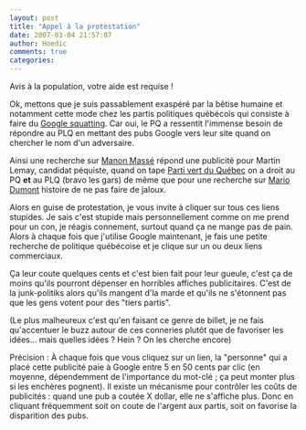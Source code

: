 ```yaml
---
layout: post
title: "Appel à la protestation"
date: 2007-03-04 21:57:07
author: Hoedic
comments: true
categories: 
---
```



Avis à la population, votre aide est requise !

Ok, mettons que je suis passablement exaspéré par la bêtise humaine et notamment cette mode chez les partis politiques québécois qui consiste à faire du [Google squatting](http://houblog.net/article/1275-detournement). Car oui, le PQ a ressentit l'immense besoin de répondre au PLQ en mettant des pubs Google vers leur site quand on chercher le nom d'un adversaire.

Ainsi une recherche sur [Manon Massé](http://www.google.ca/search?q=Manon+mass%C3%A9) répond une publicité pour Martin Lemay, candidat péquiste, quand on tape [Parti vert du Québec](http://www.google.ca/search?hl=fr&q=parti+vert+du+Qu%C3%A9bec) on a droit au PQ **et** au PLQ (bravo les gars) de même que pour une recherche sur [Mario Dumont](http://www.google.ca/search?hl=fr&q=Mario+dumont) histoire de ne pas faire de jaloux.

Alors en guise de protestation, je vous invite à cliquer sur tous ces liens stupides. Je sais c'est stupide mais personnellement comme on me prend pour un con, je réagis connement, surtout quand ça ne mange pas de pain. Alors à chaque fois que j'utilise Google maintenant, je fais une petite recherche de politique québécoise et je clique sur un ou deux liens commerciaux.

Ça leur coute quelques cents et c'est bien fait pour leur gueule, c'est ça de moins qu'ils pourront dépenser en horribles affiches publicitaires. C'est de la junk-politiks alors qu'ils mangent d'la marde et qu'ils ne s'étonnent pas que les gens votent pour des "tiers partis".

(Le plus malheureux c'est qu'en faisant ce genre de billet, je ne fais qu'accentuer le buzz autour de ces conneries plutôt que de favoriser les idées... mais quelles idées ? Hein ? On les cherche encore)

Précision : À chaque fois que vous cliquez sur un lien, la "personne" qui a placé cette publicité paie à Google entre 5 en 50 cents par clic (en moyenne, dépendemment de l'importance du mot-clé ; ça peut monter plus si les enchères pognent). Il existe un mécanisme pour contrôler les coûts  de publicités : quand une pub a coutée X dollar, elle ne s'affiche plus. Donc en cliquant fréquemment soit on coute de l'argent aux partis, soit on favorise la disparition des pubs.